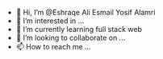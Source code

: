 - 👋 Hi, I’m @Eshraqe Ali Esmail Yosif Alamri
- 👀 I’m interested in ...
- 🌱 I’m currently learning full stack web
- 💞️ I’m looking to collaborate on ...
- 📫 How to reach me ...

<!---
Eshraqeamri200/Eshraqeamri200 is a ✨ special ✨ repository because its `README.md` (this file) appears on your GitHub profile.
You can click the Preview link to take a look at your changes.
--->
